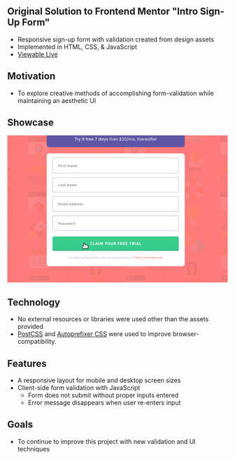 ## Original Solution to Frontend Mentor "Intro Sign-Up Form"
- Responsive sign-up form with validation created from design assets 
- Implemented in HTML, CSS, & JavaScript
- [Viewable Live](https://reverent-aryabhata-a31c74.netlify.app/)

## Motivation 
- To explore creative methods of accomplishing form-validation while maintaining an aesthetic UI

## Showcase 
![Website Showcase](img/showcase-v1.gif)

## Technology 
- No external resources or libraries were used other than the assets provided
- [PostCSS](https://madlittlemods.github.io/postcss-css-variables/playground/) and [Autoprefixer CSS](http://autoprefixer.github.io/) were used to improve browser-compatibility.

## Features
- A responsive layout for mobile and desktop screen sizes
- Client-side form validation with JavaScript
  - Form does not submit without proper inputs entered
  - Error message disappears when user re-enters input 

## Goals
- To continue to improve this project with new validation and UI techniques
